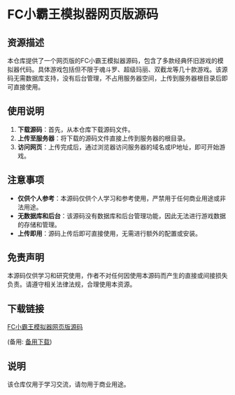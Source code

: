 # FC小霸王模拟器网页版源码

## 资源描述

本仓库提供了一个网页版的FC小霸王模拟器源码，包含了多款经典怀旧游戏的模拟器代码。具体游戏包括但不限于魂斗罗、超级玛丽、双截龙等几十款游戏。该源码无需数据库支持，没有后台管理，不占用服务器空间，上传到服务器根目录后即可直接使用。

## 使用说明

1. **下载源码**：首先，从本仓库下载源码文件。
2. **上传至服务器**：将下载的源码文件直接上传到服务器的根目录。
3. **访问网页**：上传完成后，通过浏览器访问服务器的域名或IP地址，即可开始游戏。

## 注意事项

- **仅供个人参考**：本源码仅供个人学习和参考使用，严禁用于任何商业用途或非法用途。
- **无数据库和后台**：该源码没有数据库和后台管理功能，因此无法进行游戏数据的存储和管理。
- **上传即用**：源码上传后即可直接使用，无需进行额外的配置或安装。

## 免责声明

本源码仅供学习和研究使用，作者不对任何因使用本源码而产生的直接或间接损失负责。请遵守相关法律法规，合理使用本资源。

## 下载链接
[FC小霸王模拟器网页版源码](https://pan.quark.cn/s/5d2b4057e31d) 

(备用: [备用下载](https://pan.baidu.com/s/14w5xIEylvOrCTh8r-IiXMg?pwd=1234))

## 说明

该仓库仅用于学习交流，请勿用于商业用途。
